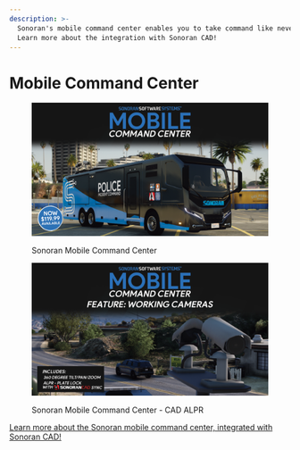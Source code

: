 ```yaml
---
description: >-
  Sonoran's mobile command center enables you to take command like never before.
  Learn more about the integration with Sonoran CAD!
---
```


# Mobile Command Center

<figure><img src="../../.gitbook/assets/v2-sale-wide (1) (1).png" alt=""><figcaption><p>Sonoran Mobile Command Center</p></figcaption></figure>

<figure><img src="../../.gitbook/assets/feat-cameras-a.png" alt=""><figcaption><p>Sonoran Mobile Command Center - CAD ALPR</p></figcaption></figure>

[Learn more about the Sonoran mobile command center, integrated with Sonoran CAD!](https://www.sonoran.store/package/5287071)
